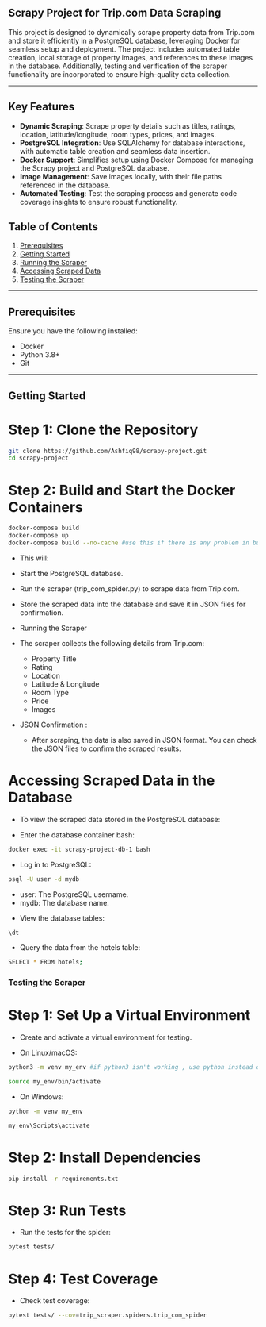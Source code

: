 ## Scrapy Project for Trip.com Data Scraping

This project is designed to dynamically scrape property data from Trip.com and store it efficiently in a PostgreSQL database, leveraging Docker for seamless setup and deployment. The project includes automated table creation, local storage of property images, and references to these images in the database. Additionally, testing and verification of the scraper functionality are incorporated to ensure high-quality data collection.

---
## Key Features

- **Dynamic Scraping**: Scrape property details such as titles, ratings, location, latitude/longitude, room types, prices, and images.
- **PostgreSQL Integration**: Use SQLAlchemy for database interactions, with automatic table creation and seamless data insertion.
- **Docker Support**: Simplifies setup using Docker Compose for managing the Scrapy project and PostgreSQL database.
- **Image Management**: Save images locally, with their file paths referenced in the database.
- **Automated Testing**: Test the scraping process and generate code coverage insights to ensure robust functionality.

## Table of Contents
1. [Prerequisites](#prerequisites)
2. [Getting Started](#getting-started)
3. [Running the Scraper](#running-the-scraper)
4. [Accessing Scraped Data](#accessing-scraped-data)
5. [Testing the Scraper](#testing-the-scraper)

---

## Prerequisites

Ensure you have the following installed:
- Docker
- Python 3.8+
- Git

---

## Getting Started

# Step 1: Clone the Repository
```bash
git clone https://github.com/Ashfiq98/scrapy-project.git
cd scrapy-project
```
# Step 2: Build and Start the Docker Containers
```bash
docker-compose build
docker-compose up
docker-compose build --no-cache #use this if there is any problem in building
```
 * This will:

  * Start the PostgreSQL database.
  * Run the scraper (trip_com_spider.py) to scrape data from Trip.com.
  * Store the scraped data into the database and save it in JSON files for confirmation.
  * Running the Scraper
  * The scraper collects the following details from Trip.com:

     - Property Title
     - Rating
     - Location
     - Latitude & Longitude
     - Room Type
     - Price
     - Images
 * JSON Confirmation : 
     - After scraping, the data is also saved in JSON format. You can check the JSON files to confirm the scraped results.

# Accessing Scraped Data in the Database
 
 * To view the scraped data stored in the PostgreSQL database:
  - Enter the database container bash:
```bash
docker exec -it scrapy-project-db-1 bash
```
  - Log in to PostgreSQL:

```bash
psql -U user -d mydb
```
  - user: The PostgreSQL username.
  - mydb: The database name.
 
 * View the database tables:

```bash
\dt
```
 * Query the data from the hotels table:

```bash
SELECT * FROM hotels;
```
### Testing the Scraper
 # Step 1: Set Up a Virtual Environment
   - Create and activate a virtual environment for testing.

* On Linux/macOS:
```bash
python3 -m venv my_env #if python3 isn't working , use python instead of python3
```
```bash
source my_env/bin/activate
```
* On Windows:
```bash
python -m venv my_env
```
```bash
my_env\Scripts\activate
```
 # Step 2: Install Dependencies
```bash
pip install -r requirements.txt
```
 # Step 3: Run Tests
  * Run the tests for the spider:
```bash
pytest tests/
```
 # Step 4: Test Coverage
  * Check test coverage:
```bash
pytest tests/ --cov=trip_scraper.spiders.trip_com_spider
```
